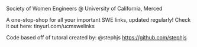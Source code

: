 Society of Women Engineers @ University of California, Merced 

A one-stop-shop for all your important SWE links, updated regularly!
Check it out here: tinyurl.com/ucmswelinks

Code based off of tutoral created by: @stephjs https://github.com/stephjs
